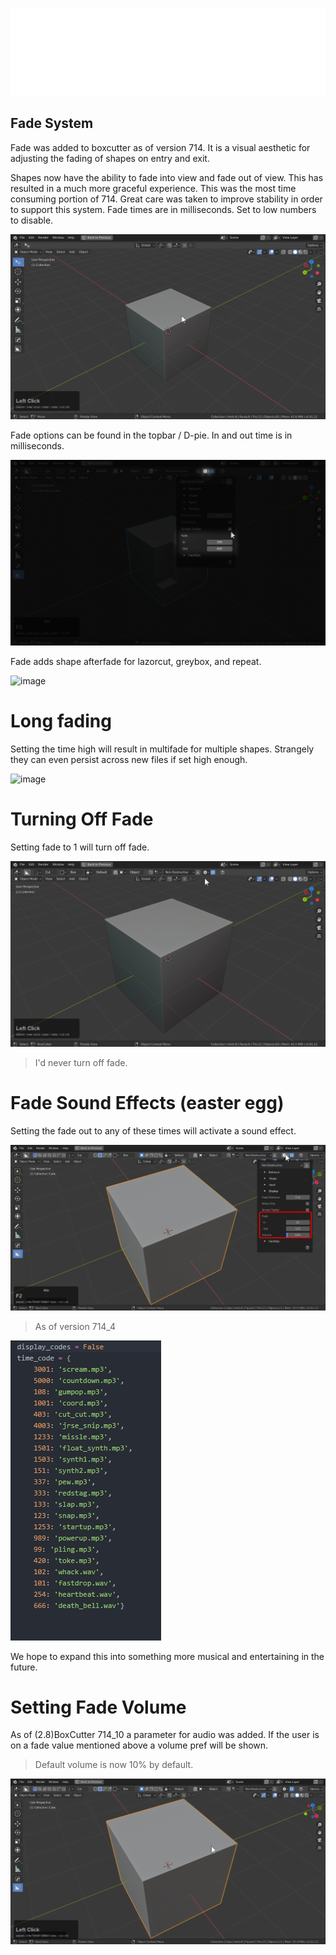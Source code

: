 ![header](img/banner.gif)

## Fade System

Fade was added to boxcutter as of version 714. It is a visual aesthetic for adjusting the fading of shapes on entry and exit.

Shapes now have the ability to fade into view and fade out of view. This has resulted in a much more graceful experience. This was the most time consuming portion of 714. Great care was taken to improve stability in order to support this system.
Fade times are in milliseconds. Set to low numbers to disable.

![image](img/fade/f1.gif)

Fade options can be found in the topbar / D-pie.
In and out time is in milliseconds.

![image](img/fade/f2.png)

Fade adds shape afterfade for lazorcut, greybox, and repeat.

![image](https://masterxeon1001.files.wordpress.com/2019/09/yurml1qrxi.gif)

# Long fading

Setting the time high will result in multifade for multiple shapes.
Strangely they can even persist across new files if set high enough.

![image](img/fade/f4.gif)


# Turning Off Fade

Setting fade to 1 will turn off fade.

![image](img/fade/f3.gif)

> I'd never turn off fade.


# Fade Sound Effects (easter egg)

Setting the fade out to any of these times will activate a sound effect.

![image](img/fade/f6.png)

> As of version 714_4

![image](img/fade/f5.png)

We hope to expand this into something more musical and entertaining in the future.

# Setting Fade Volume

As of (2.8)BoxCutter 714_10 a parameter for audio was added. If the user is on a fade value mentioned above a volume pref will be shown.

> Default volume is now 10% by default.

![image](img/fade/f7.gif)
